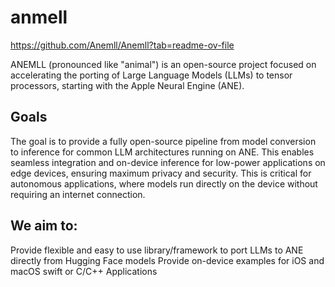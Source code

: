 # anmell

https://github.com/Anemll/Anemll?tab=readme-ov-file

ANEMLL (pronounced like "animal") is an open-source project focused on accelerating the porting of Large Language Models (LLMs) to tensor processors, starting with the Apple Neural Engine (ANE).

## Goals
The goal is to provide a fully open-source pipeline from model conversion to inference for common LLM architectures running on ANE. This enables seamless integration and on-device inference for low-power applications on edge devices, ensuring maximum privacy and security. This is critical for autonomous applications, where models run directly on the device without requiring an internet connection.

## We aim to:

Provide flexible and easy to use library/framework to port LLMs to ANE directly from Hugging Face models
Provide on-device examples for iOS and macOS swift or C/C++ Applications
